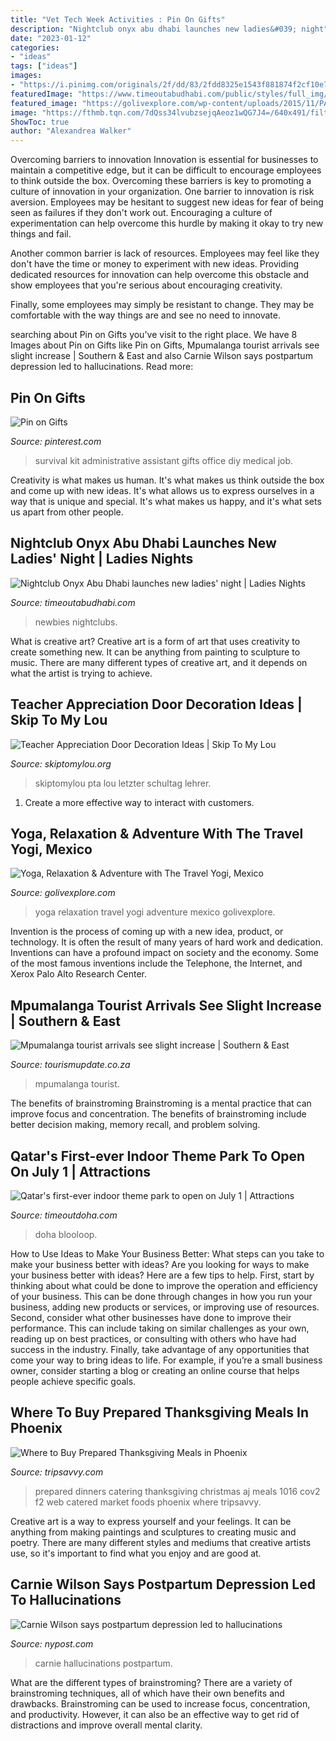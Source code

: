 ```yaml
---
title: "Vet Tech Week Activities : Pin On Gifts"
description: "Nightclub onyx abu dhabi launches new ladies&#039; night"
date: "2023-01-12"
categories:
- "ideas"
tags: ["ideas"]
images:
- "https://i.pinimg.com/originals/2f/dd/83/2fdd8325e1543f881874f2cf10e7e606.jpg"
featuredImage: "https://www.timeoutabudhabi.com/public/styles/full_img/public/images/2019/08/05/Onyx-Abu-Dhabi.jpg?itok=Eo8gTW_8"
featured_image: "https://golivexplore.com/wp-content/uploads/2015/11/PA236443.jpg"
image: "https://fthmb.tqn.com/7dQss34lvubzsejqAeoz1wQG7J4=/640x491/filters:fill(auto,1)/AJ_Thanksgiving_640-56a724d85f9b58b7d0e74bae.jpg"
ShowToc: true
author: "Alexandrea Walker"
---
```



Overcoming barriers to innovation
Innovation is essential for businesses to maintain a competitive edge, but it can be difficult to encourage employees to think outside the box. Overcoming these barriers is key to promoting a culture of innovation in your organization.
One barrier to innovation is risk aversion. Employees may be hesitant to suggest new ideas for fear of being seen as failures if they don't work out. Encouraging a culture of experimentation can help overcome this hurdle by making it okay to try new things and fail.

Another common barrier is lack of resources. Employees may feel like they don't have the time or money to experiment with new ideas. Providing dedicated resources for innovation can help overcome this obstacle and show employees that you're serious about encouraging creativity.

Finally, some employees may simply be resistant to change. They may be comfortable with the way things are and see no need to innovate.

	

		
searching about Pin on Gifts you've visit to the right place. We have 8 Images about Pin on Gifts like Pin on Gifts, Mpumalanga tourist arrivals see slight increase | Southern &amp; East and also Carnie Wilson says postpartum depression led to hallucinations. Read more:
		
    
## Pin On Gifts

<img loading=lazy src="https://i.pinimg.com/originals/2f/dd/83/2fdd8325e1543f881874f2cf10e7e606.jpg" onerror="this.onerror=null;this.src='https://tse2.mm.bing.net/th?id=OIP.WR_HbWXVrs1rsu7zgBHR6gHaJ4&amp;pid=15.1';" alt="Pin on Gifts">

_Source: pinterest.com_

>survival kit administrative assistant gifts office diy medical job. 

	

Creativity is what makes us human. It's what makes us think outside the box and come up with new ideas. It's what allows us to express ourselves in a way that is unique and special. It's what makes us happy, and it's what sets us apart from other people.

    
## Nightclub Onyx Abu Dhabi Launches New Ladies&#039; Night | Ladies Nights

<img loading=lazy src="https://www.timeoutabudhabi.com/public/styles/full_img/public/images/2019/08/05/Onyx-Abu-Dhabi.jpg?itok=Eo8gTW_8" onerror="this.onerror=null;this.src='https://tse2.mm.bing.net/th?id=OIP.rmsDQesU5VTzaU4QDMjOXwHaE7&amp;pid=15.1';" alt="Nightclub Onyx Abu Dhabi launches new ladies&#039; night | Ladies Nights">

_Source: timeoutabudhabi.com_

>newbies nightclubs. 

	

What is creative art?
Creative art is a form of art that uses creativity to create something new. It can be anything from painting to sculpture to music. There are many different types of creative art, and it depends on what the artist is trying to achieve.

    
## Teacher Appreciation Door Decoration Ideas | Skip To My Lou

<img loading=lazy src="https://www.skiptomylou.org/wp-content/uploads/2010/04/TeacherDoor-superstar-1.jpg" onerror="this.onerror=null;this.src='https://tse1.mm.bing.net/th?id=OIP.cYkg-tU2Kjc2ahS02dihHwAAAA&amp;pid=15.1';" alt="Teacher Appreciation Door Decoration Ideas | Skip To My Lou">

_Source: skiptomylou.org_

>skiptomylou pta lou letzter schultag lehrer. 

	

1. Create a more effective way to interact with customers.

    
## Yoga, Relaxation &amp; Adventure With The Travel Yogi, Mexico

<img loading=lazy src="https://golivexplore.com/wp-content/uploads/2015/11/PA236443.jpg" onerror="this.onerror=null;this.src='https://tse3.mm.bing.net/th?id=OIP.aln_ePHPgZvHWhxRkbBiawHaF7&amp;pid=15.1';" alt="Yoga, Relaxation &amp; Adventure with The Travel Yogi, Mexico">

_Source: golivexplore.com_

>yoga relaxation travel yogi adventure mexico golivexplore. 

	

Invention is the process of coming up with a new idea, product, or technology. It is often the result of many years of hard work and dedication. Inventions can have a profound impact on society and the economy. Some of the most famous inventions include the Telephone, the Internet, and Xerox Palo Alto Research Center.

    
## Mpumalanga Tourist Arrivals See Slight Increase | Southern &amp; East

<img loading=lazy src="https://www.tourismupdate.co.za/sites/default/files/images/article/201901/mpumalanga-tourist-arrivals-see-slight-increase.jpg" onerror="this.onerror=null;this.src='https://tse1.mm.bing.net/th?id=OIP.ahSknEE-ojQsdJRMe7UOUwHaE8&amp;pid=15.1';" alt="Mpumalanga tourist arrivals see slight increase | Southern &amp; East">

_Source: tourismupdate.co.za_

>mpumalanga tourist. 

	

The benefits of brainstroming
Brainstroming is a mental practice that can improve focus and concentration. The benefits of brainstroming include better decision making, memory recall, and problem solving.

    
## Qatar&#039;s First-ever Indoor Theme Park To Open On July 1 | Attractions

<img loading=lazy src="https://www.timeoutdoha.com/public/images/2021/06/27/Qatar-indoor-theme-park-Quest-to-open-July_3.jpg" onerror="this.onerror=null;this.src='https://tse3.mm.bing.net/th?id=OIP.AGy1ocIv35U8HE8KFSWaFwHaE8&amp;pid=15.1';" alt="Qatar&#039;s first-ever indoor theme park to open on July 1 | Attractions">

_Source: timeoutdoha.com_

>doha blooloop. 

	

How to Use Ideas to Make Your Business Better: What steps can you take to make your business better with ideas?
Are you looking for ways to make your business better with ideas? Here are a few tips to help. First, start by thinking about what could be done to improve the operation and efficiency of your business. This can be done through changes in how you run your business, adding new products or services, or improving use of resources. Second, consider what other businesses have done to improve their performance. This can include taking on similar challenges as your own, reading up on best practices, or consulting with others who have had success in the industry. Finally, take advantage of any opportunities that come your way to bring ideas to life. For example, if you’re a small business owner, consider starting a blog or creating an online course that helps people achieve specific goals.

    
## Where To Buy Prepared Thanksgiving Meals In Phoenix

<img loading=lazy src="https://fthmb.tqn.com/7dQss34lvubzsejqAeoz1wQG7J4=/640x491/filters:fill(auto,1)/AJ_Thanksgiving_640-56a724d85f9b58b7d0e74bae.jpg" onerror="this.onerror=null;this.src='https://tse3.mm.bing.net/th?id=OIP.f0TlZRkOCf-qMH0humUgEQHaFr&amp;pid=15.1';" alt="Where to Buy Prepared Thanksgiving Meals in Phoenix">

_Source: tripsavvy.com_

>prepared dinners catering thanksgiving christmas aj meals 1016 cov2 f2 web catered market foods phoenix where tripsavvy. 

	

Creative art is a way to express yourself and your feelings. It can be anything from making paintings and sculptures to creating music and poetry. There are many different styles and mediums that creative artists use, so it's important to find what you enjoy and are good at.

    
## Carnie Wilson Says Postpartum Depression Led To Hallucinations

<img loading=lazy src="https://i2.wp.com/nypost.com/wp-content/uploads/sites/2/2017/03/carnie1a.jpg?quality=90&amp;strip=all&amp;ssl=1" onerror="this.onerror=null;this.src='https://tse1.mm.bing.net/th?id=OIP.mQsvTuIsSY9RfXn-wK8b3QHaE8&amp;pid=15.1';" alt="Carnie Wilson says postpartum depression led to hallucinations">

_Source: nypost.com_

>carnie hallucinations postpartum. 

	

What are the different types of brainstroming?
There are a variety of brainstroming techniques, all of which have their own benefits and drawbacks. Brainstroming can be used to increase focus, concentration, and productivity. However, it can also be an effective way to get rid of distractions and improve overall mental clarity.

